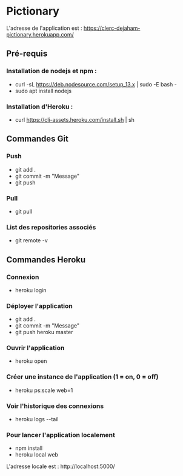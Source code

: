 # Pictionary

L'adresse de l'application est : https://clerc-dejaham-pictionary.herokuapp.com/

## Pré-requis

### Installation de nodejs et npm :
 - curl -sL https://deb.nodesource.com/setup_13.x | sudo -E bash -
 - sudo apt install nodejs
 
### Installation d'Heroku :
 - curl https://cli-assets.heroku.com/install.sh | sh

## Commandes Git

### Push
 - git add .
 - git commit -m "Message"
 - git push
 
### Pull
 - git pull
 
### List des repositories associés
 - git remote -v

## Commandes Heroku

### Connexion
 - heroku login
 
### Déployer l'application
 - git add .
 - git commit -m "Message"
 - git push heroku master
 
### Ouvrir l'application
 - heroku open
 
### Créer une instance de l'application (1 = on, 0 = off)
 - heroku ps:scale web=1

### Voir l'historique des connexions
 - heroku logs --tail
 
### Pour lancer l'application localement
 - npm install
 - heroku local web
 
 L'adresse locale est : http://localhost:5000/
